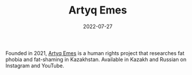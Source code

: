 ﻿---
title: "Artyq Emes"
linkTitle: "Artyq Emes"
date: 2022-07-27
countries: ["Kazakhstan"]
category: ["Local NGO"]
tags: ["feminist NGO", "feminism", "activism", "instagram", "youtube"]
date_start: [2021]
date_end: []
data_type: ["qualitative", "narratives", "discourse"] 
language: ["Russian", "Kazakh"]
description: 
  Artyq Emes is a human rights project that researches fat phobia and fat-shaming in Kazakhstan
---

Founded in 2021, [Artyq Emes](https://www.instagram.com/artyqemes) is a human rights project that researches fat phobia and fat-shaming in Kazakhstan. Available in Kazakh and Russian on Instagram and YouTube. 
